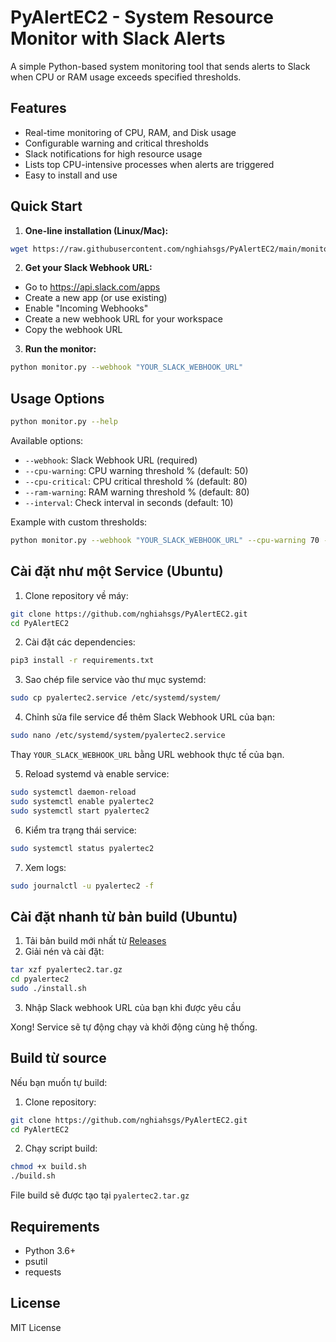 # PyAlertEC2 - System Resource Monitor with Slack Alerts

A simple Python-based system monitoring tool that sends alerts to Slack when CPU or RAM usage exceeds specified thresholds.

## Features
- Real-time monitoring of CPU, RAM, and Disk usage
- Configurable warning and critical thresholds
- Slack notifications for high resource usage
- Lists top CPU-intensive processes when alerts are triggered
- Easy to install and use

## Quick Start

1. **One-line installation (Linux/Mac):**
```bash
wget https://raw.githubusercontent.com/nghiahsgs/PyAlertEC2/main/monitor.py && pip install -r requirements.txt
```

2. **Get your Slack Webhook URL:**
- Go to https://api.slack.com/apps
- Create a new app (or use existing)
- Enable "Incoming Webhooks"
- Create a new webhook URL for your workspace
- Copy the webhook URL

3. **Run the monitor:**
```bash
python monitor.py --webhook "YOUR_SLACK_WEBHOOK_URL"
```

## Usage Options

```bash
python monitor.py --help
```

Available options:
- `--webhook`: Slack Webhook URL (required)
- `--cpu-warning`: CPU warning threshold % (default: 50)
- `--cpu-critical`: CPU critical threshold % (default: 80)
- `--ram-warning`: RAM warning threshold % (default: 80)
- `--interval`: Check interval in seconds (default: 10)

Example with custom thresholds:
```bash
python monitor.py --webhook "YOUR_SLACK_WEBHOOK_URL" --cpu-warning 70 --ram-warning 90 --interval 30
```

## Cài đặt như một Service (Ubuntu)

1. Clone repository về máy:
```bash
git clone https://github.com/nghiahsgs/PyAlertEC2.git
cd PyAlertEC2
```

2. Cài đặt các dependencies:
```bash
pip3 install -r requirements.txt
```

3. Sao chép file service vào thư mục systemd:
```bash
sudo cp pyalertec2.service /etc/systemd/system/
```

4. Chỉnh sửa file service để thêm Slack Webhook URL của bạn:
```bash
sudo nano /etc/systemd/system/pyalertec2.service
```
Thay `YOUR_SLACK_WEBHOOK_URL` bằng URL webhook thực tế của bạn.

5. Reload systemd và enable service:
```bash
sudo systemctl daemon-reload
sudo systemctl enable pyalertec2
sudo systemctl start pyalertec2
```

6. Kiểm tra trạng thái service:
```bash
sudo systemctl status pyalertec2
```

7. Xem logs:
```bash
sudo journalctl -u pyalertec2 -f
```

## Cài đặt nhanh từ bản build (Ubuntu)

1. Tải bản build mới nhất từ [Releases](https://github.com/nghiahsgs/PyAlertEC2/releases)
2. Giải nén và cài đặt:
```bash
tar xzf pyalertec2.tar.gz
cd pyalertec2
sudo ./install.sh
```
3. Nhập Slack webhook URL của bạn khi được yêu cầu

Xong! Service sẽ tự động chạy và khởi động cùng hệ thống.

## Build từ source

Nếu bạn muốn tự build:

1. Clone repository:
```bash
git clone https://github.com/nghiahsgs/PyAlertEC2.git
cd PyAlertEC2
```

2. Chạy script build:
```bash
chmod +x build.sh
./build.sh
```

File build sẽ được tạo tại `pyalertec2.tar.gz`

## Requirements
- Python 3.6+
- psutil
- requests

## License
MIT License
